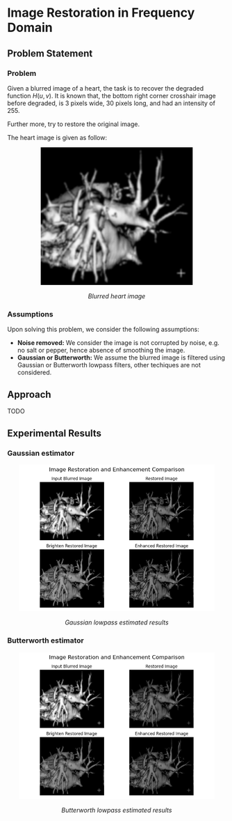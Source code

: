 # Image Restoration in Frequency Domain

## Problem Statement

### Problem
Given a blurred image of a heart, the task is to recover the degraded function $H(u,v)$. It is known that, the bottom right corner crosshair image before degraded, is 3 pixels wide, 30 pixels long, and had an intensity of 255.

Further more, try to restore the original image.

The heart image is given as follow:

<div style="text-align: center;">
  <img src="image/heart.jpg" alt="Description" width="350"/>
  <p><em>Blurred heart image</em></p>
</div>

### Assumptions

Upon solving this problem, we consider the following assumptions:
- <b>Noise removed:</b> We consider the image is not corrupted by noise, e.g. no salt or pepper, hence absence of smoothing the image.
- <b>Gaussian or Butterworth:</b> We assume the blurred image is filtered using Gaussian or Butterworth lowpass filters, other techiques are not considered.

## Approach

TODO

## Experimental Results

### Gaussian estimator
<div style="text-align: center;">
  <img src="image/result_gaussian.png" alt="Description" width="450"/>
  <p><em>Gaussian lowpass estimated results</em></p>
</div>

### Butterworth estimator
<div style="text-align: center;">
  <img src="image/result_butterworth.png" alt="Description" width="450"/>
  <p><em>Butterworth lowpass estimated results</em></p>
</div>